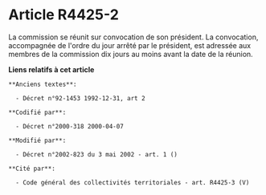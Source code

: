 # Article R4425-2

La commission se réunit sur convocation de son président. La convocation, accompagnée de l'ordre du jour arrêté par le
président, est adressée aux membres de la commission dix jours au moins avant la date de la réunion.

**Liens relatifs à cet article**

	**Anciens textes**:

	  - Décret n°92-1453 1992-12-31, art 2

	**Codifié par**:

	  - Décret n°2000-318 2000-04-07

	**Modifié par**:

	  - Décret n°2002-823 du 3 mai 2002 - art. 1 ()

	**Cité par**:

	  - Code général des collectivités territoriales - art. R4425-3 (V)
